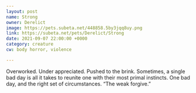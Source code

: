 ```yaml
---
layout: post
name: Strong
owner: Derelict
image: https://pets.subeta.net/448858.5by3jqq8uy.png
link: https://subeta.net/pets/Derelict/Strong
date: 2021-09-07 22:00:00 +0000
category: creature
cw: body horror, violence

---
```

Overworked. Under appreciated. Pushed to the brink. Sometimes, a single bad day is all it takes to reunite one with their most primal instincts. One bad day, and the right set of circumstances. “The weak forgive.”